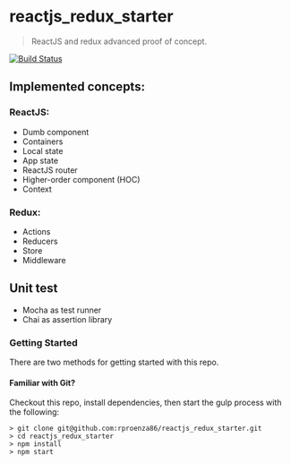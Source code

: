 # reactjs_redux_starter
> ReactJS and redux advanced proof of concept.

[![Build Status](https://travis-ci.org/rproenza86/reactjs_redux_starter.svg?branch=master)](https://travis-ci.org/rproenza86/reactjs_redux_starter)

## Implemented concepts:
### ReactJS:
* Dumb component
* Containers
* Local state
* App state
* ReactJS router
* Higher-order component (HOC)
* Context

### Redux:
* Actions
* Reducers
* Store
* Middleware

## Unit test
* Mocha as test runner
* Chai as assertion library

### Getting Started

There are two methods for getting started with this repo.

#### Familiar with Git?
Checkout this repo, install dependencies, then start the gulp process with the following:

```
> git clone git@github.com:rproenza86/reactjs_redux_starter.git
> cd reactjs_redux_starter
> npm install
> npm start
```
